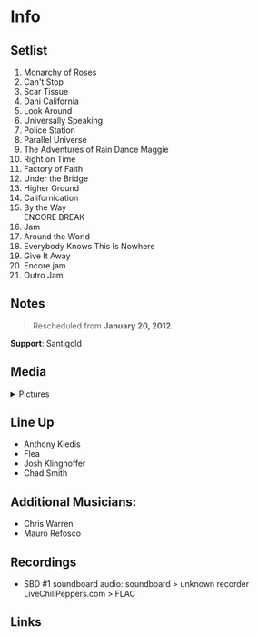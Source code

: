 # Info

## Setlist

1. Monarchy of Roses
2. Can't Stop
3. Scar Tissue
4. Dani California
5. Look Around
6. Universally Speaking
7. Police Station
8. Parallel Universe
9. The Adventures of Rain Dance Maggie
10. Right on Time
11. Factory of Faith
12. Under the Bridge
13. Higher Ground
14. Californication
15. By the Way
<br /> ENCORE BREAK
16. Jam
17. Around the World
18. Everybody Knows This Is Nowhere
19. Give It Away
20. Encore jam
21. Outro Jam

## Notes

> Rescheduled from **January 20, 2012**.

**Support**: Santigold

## Media 

<details>
  <summary>Pictures</summary>
  <!--<img alt="Setlist" title="Setlist" src="_.jpg" height="200" />
  <img alt="Flyer" title="Flyer" src="_.jpg" height="200" />-->
</details>

## Line Up

* Anthony Kiedis
* Flea
* Josh Klinghoffer
* Chad Smith

## Additional Musicians:

* Chris Warren  
* Mauro Refosco

## Recordings

* SBD #1 soundboard audio: soundboard > unknown recorder LiveChiliPeppers.com > FLAC

## Links
